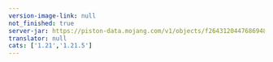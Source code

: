 ```yaml
---
version-image-link: null
not_finished: true
server-jar: https://piston-data.mojang.com/v1/objects/f264312044768694831ad285fdde1d55e2f16c92/server.jar
translator: null
cats: ['1.21','1.21.5']
---
```

